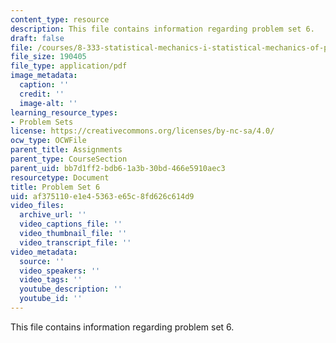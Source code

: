 ```yaml
---
content_type: resource
description: This file contains information regarding problem set 6.
draft: false
file: /courses/8-333-statistical-mechanics-i-statistical-mechanics-of-particles-fall-2013/af375110e1e45363e65c8fd626c614d9_MIT8_333F13_pset6.pdf
file_size: 190405
file_type: application/pdf
image_metadata:
  caption: ''
  credit: ''
  image-alt: ''
learning_resource_types:
- Problem Sets
license: https://creativecommons.org/licenses/by-nc-sa/4.0/
ocw_type: OCWFile
parent_title: Assignments
parent_type: CourseSection
parent_uid: bb7d1ff2-bdb6-1a3b-30bd-466e5910aec3
resourcetype: Document
title: Problem Set 6
uid: af375110-e1e4-5363-e65c-8fd626c614d9
video_files:
  archive_url: ''
  video_captions_file: ''
  video_thumbnail_file: ''
  video_transcript_file: ''
video_metadata:
  source: ''
  video_speakers: ''
  video_tags: ''
  youtube_description: ''
  youtube_id: ''
---
```

This file contains information regarding problem set 6.